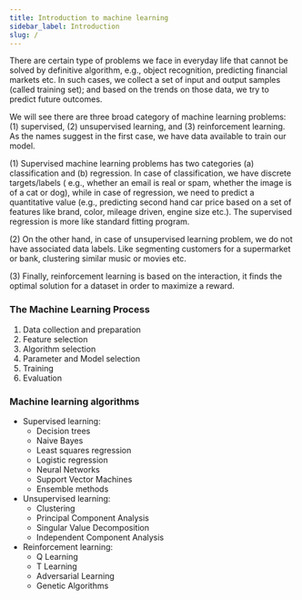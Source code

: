 ```yaml
---
title: Introduction to machine learning
sidebar_label: Introduction
slug: /
---
```


There are certain type of problems we face in everyday life that cannot be
solved by definitive algorithm, e.g., object recognition, predicting financial
markets etc. In such cases, we collect a set of input and output samples (called
training set); and based on the trends on those data, we try to predict future
outcomes.

We will see there are three broad category of machine learning problems: (1)
supervised, (2) unsupervised learning, and (3) reinforcement learning. As the
names suggest in the first case, we have data available to train our model.

(1) Supervised machine learning problems has two categories (a) classification
and (b) regression. In case of classification, we have discrete targets/labels (
e.g., whether an email is real or spam, whether the image is of a cat or dog),
while in case of regression, we need to predict a quantitative value (e.g.,
predicting second hand car price based on a set of features like brand, color,
mileage driven, engine size etc.). The supervised regression is more like
standard fitting program.

(2) On the other hand, in case of unsupervised learning problem, we do not have
associated data labels. Like segmenting customers for a supermarket or bank,
clustering similar music or movies etc.

(3) Finally, reinforcement learning is based on the interaction, it finds the
optimal solution for a dataset in order to maximize a reward.

### The Machine Learning Process
1. Data collection and preparation
2. Feature selection
3. Algorithm selection
4. Parameter and Model selection
5. Training
6. Evaluation

### Machine learning algorithms
+ Supervised learning:
    - Decision trees
    - Naive Bayes
    - Least squares regression
    - Logistic regression
    - Neural Networks
    - Support Vector Machines
    - Ensemble methods
+ Unsupervised learning:
    - Clustering
    - Principal Component Analysis
    - Singular Value Decomposition
    - Independent Component Analysis
+ Reinforcement learning:
    - Q Learning
    - T Learning
    - Adversarial Learning
    - Genetic Algorithms
